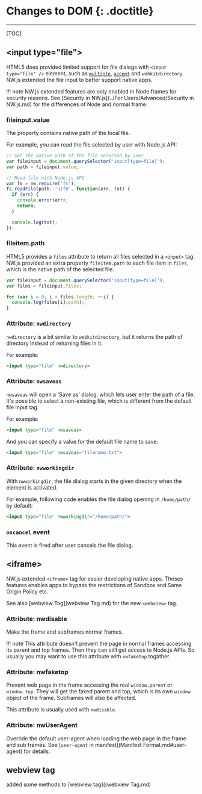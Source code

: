 # Changes to DOM {: .doctitle}
---

[TOC]

## &lt;input type="file"&gt;

HTML5 does provided limited support for file dialogs with `<input type="file" />` element, such as [`multiple`](https://developer.mozilla.org/en-US/docs/Web/HTML/Element/input#attr-multiple), [`accept`](https://developer.mozilla.org/en-US/docs/Web/HTML/Element/input#attr-accept) and `webkitdirectory`. NW.js extended the file input to better support native apps.

!!! note
    NW.js extended features are only enabled in Node frames for security reasons. See [Security in NW.js](../For Users/Advanced/Security in NW.js.md) for the differences of Node and normal frame.

### fileinput.value

The property contains native path of the local file.

For example, you can read the file selected by user with Node.js API:

```javascript
// Get the native path of the file selected by user
var fileinput = document.querySelector('input[type=file]');
var path = fileinput.value;

// Read file with Node.js API
var fs = nw.require('fs');
fs.readFile(path, 'utf8', function(err, txt) {
  if (err) {
    console.error(err);
    return;
  }

  console.log(txt);
});
```

### fileitem.path

HTML5 provides a `files` attribute to return all files selected in a `<input>` tag. NW.js provided an extra property `fileitem.path` to each file item in `files`, which is the native path of the selected file.

```javascript
var fileinput = document.querySelector('input[type=file]');
var files = fileinput.files;

for (var i = 0; i < files.length; ++i) {
  console.log(files[i].path);
}
```

### Attribute: `nwdirectory`

`nwdirectory` is a bit similar to `webkitdirectory`, but it returns the path of directory instead of returning files in it.

For example:

```html
<input type="file" nwdirectory>
```

### Attribute: `nwsaveas`

`nwsaveas` will open a 'Save as' dialog, which lets user enter the path of a file. It's possible to select a non-existing file, which is different from the default file input tag.

For example:

```html
<input type="file" nwsaveas>
```

And you can specify a value for the default file name to save:

```html
<input type="file" nwsaveas="filename.txt">
```

### Attribute: `nwworkingdir`

With `nwworkingdir`, the file dialog starts in the given directory when the element is activated.

For example, following code enables the file dialog opening in `/home/path/` by default:

```html
<input type="file" nwworkingdir="/home/path/">
```
### `oncancel` event

This event is fired after user cancels the file dialog.

## &lt;iframe&gt;

NW.js extended `<iframe>` tag for easier developing native apps. Thoses features enables apps to bypass the restrictions of Sandbox and Same Origin Policy etc.

See also [webview Tag](webview Tag.md) for the new `<webview>` tag.

### Attribute: nwdisable

Make the frame and subframes normal frames.

!!! note
    This attribute doesn't prevent the page in normal frames accessing its parent and top frames. Then they can still get access to Node.js APIs. So usually you may want to use this attribute with `nwfaketop` togather.

### Attribute: nwfaketop

Prevent web page in the frame accessing the real `window.parent` or `window.top`. They will get the faked parent and top, which is its own `window` object of the frame. Subframes will also be affected.

This attribute is usually used with `nwdisable`.

### Attribute: nwUserAgent

Override the default user-agent when loading the web page in the frame and sub frames. See [`user-agent` in manifest](Manifest Format.md#user-agent) for details.

## webview tag

added some methods to [webview tag]((webview Tag.md)